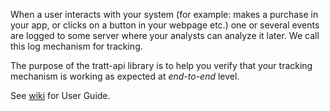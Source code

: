 When a user interacts with your system (for example: makes a purchase in your app, or clicks on a button in your webpage etc.) one or several events are logged to some server where your analysts can analyze it later. We call this log mechanism for tracking.

The purpose of the  tratt-api library is to help you verify that your tracking mechanism is working as expected at _end-to-end_ level. 

See [wiki](../../wiki) for User Guide.
